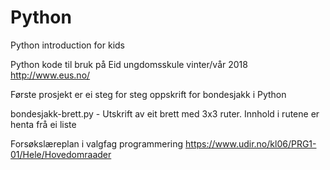 # Python
Python introduction for kids

Python kode til bruk på Eid ungdomsskule vinter/vår 2018
http://www.eus.no/

Første prosjekt er ei steg for steg oppskrift for bondesjakk i Python

 bondesjakk-brett.py        - Utskrift av eit brett med 3x3 ruter. Innhold i rutene er henta frå ei liste
 
 
 
 Forsøkslæreplan i valgfag programmering
 https://www.udir.no/kl06/PRG1-01/Hele/Hovedomraader
 
 
